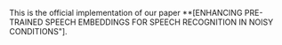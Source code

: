 
This is the official implementation of our paper **[ENHANCING PRE-TRAINED SPEECH EMBEDDINGS FOR SPEECH RECOGNITION IN NOISY CONDITIONS"].
